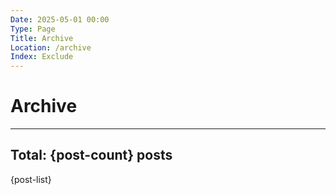 ```yaml
---
Date: 2025-05-01 00:00
Type: Page
Title: Archive
Location: /archive
Index: Exclude
---
```


# Archive

---

## Total: {post-count} posts

{post-list}
